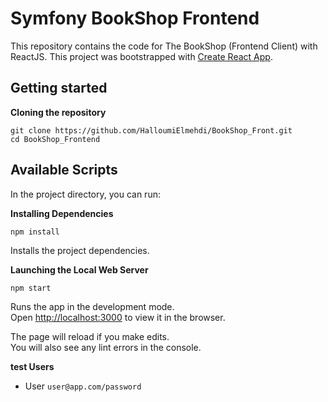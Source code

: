 Symfony BookShop Frontend
==========

This repository contains the code for The BookShop (Frontend Client) with ReactJS.
This project was bootstrapped with [Create React App](https://github.com/facebook/create-react-app).

Getting started
---------------

**Cloning the repository**

```
git clone https://github.com/HalloumiElmehdi/BookShop_Front.git
cd BookShop_Frontend
```

## Available Scripts

In the project directory, you can run:

**Installing Dependencies**

```
npm install
```

Installs the project dependencies.

**Launching the Local Web Server**

```
npm start
```

Runs the app in the development mode.\
Open [http://localhost:3000](http://localhost:3000) to view it in the browser.

The page will reload if you make edits.\
You will also see any lint errors in the console.

**test Users**
- User  `user@app.com/password`
